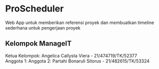 # ProScheduler

Web App untuk memberikan referensi proyek dan membuatkan timeline sederhana untuk pengerjaan proyek

## Kelompok ManageIT

Ketua Kelompok: Angelica Callysta Viera - 21/474719/TK/52377  
Anggota 1: 
Anggota 2: Partahi Bonaruli Sitorus - 21/482615/TK/53324
